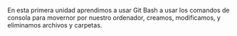 En esta primera unidad aprendimos a usar Git Bash 
a usar los comandos de consola para movernor por nuestro ordenador, creamos, modificamos, y eliminamos archivos y carpetas.